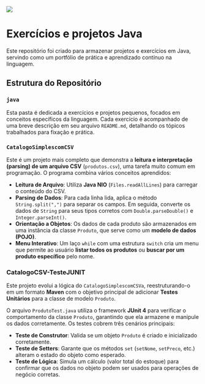 <img src="src/ProjetosJava.png"></img>
# Exercícios e projetos Java

Este repositório foi criado para armazenar projetos e exercícios em Java, servindo como um portfólio de prática e aprendizado contínuo na linguagem.

## Estrutura do Repositório

### `java`

Esta pasta é dedicada a exercícios e projetos pequenos, focados em conceitos específicos da linguagem. Cada exercício é acompanhado de uma breve descrição em seu arquivo `README.md`, detalhando os tópicos trabalhados para fixação e prática.

### `CatalogoSimplescomCSV`

Este é um projeto mais completo que demonstra a **leitura e interpretação (parsing) de um arquivo CSV** (`produtos.csv`), uma tarefa muito comum em programação. O programa combina vários conceitos aprendidos:

* **Leitura de Arquivo**: Utiliza **Java NIO** (`Files.readAllLines`) para carregar o conteúdo do CSV.
* **Parsing de Dados**: Para cada linha lida, aplica o método `String.split(",")` para separar os campos. Em seguida, converte os dados de `String` para seus tipos corretos com `Double.parseDouble()` e `Integer.parseInt()`.
* **Orientação a Objetos**: Os dados de cada produto são armazenados em uma instância da classe `Produto`, que serve como um **modelo de dados (POJO)**.
* **Menu Interativo**: Um laço `while` com uma estrutura `switch` cria um menu que permite ao usuário **listar todos os produtos** ou **buscar por um produto específico** pelo nome.

### CatalogoCSV-TesteJUNIT

Este projeto evolui a lógica do `CatalogoSimplescomCSVa`, reestruturando-o em um formato **Maven** com o objetivo principal de adicionar **Testes Unitários** para a classe de modelo `Produto`. 

O arquivo `ProdutoTest.java` utiliza o framework **JUnit 4** para verificar o comportamento da classe `Produto`, garantindo que ela armazene e manipule os dados corretamente. Os testes cobrem três cenários principais:

* **Teste de Construtor**: Valida se um objeto `Produto` é criado e inicializado corretamente.
* **Teste de Setters**: Garante que os métodos `set` (`setNome`, `setPreco`, etc.) alteram o estado do objeto como esperado.
* **Teste de Lógica**: Simula um cálculo (valor total do estoque) para confirmar que os dados no objeto podem ser usados para operações de negócio corretas.
